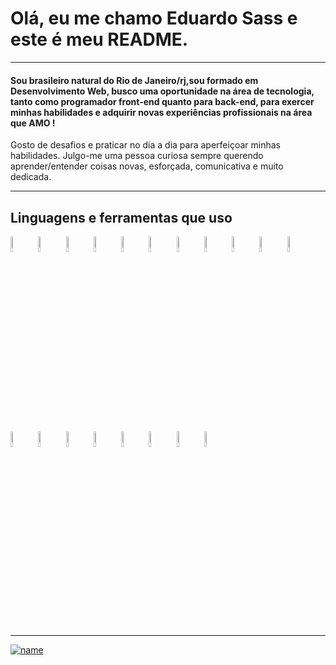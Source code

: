 # Olá, eu me chamo Eduardo Sass e este é meu README.

<hr>

#### Sou brasileiro natural do Rio de Janeiro/rj,sou formado em Desenvolvimento Web, busco uma oportunidade na área de tecnologia, tanto como programador front-end quanto para back-end, para exercer minhas habilidades e adquirir novas experiências profissionais na área que AMO ! 
Gosto de desafios e praticar no dia a dia para aperfeiçoar minhas habilidades.
Julgo-me uma pessoa curiosa sempre querendo aprender/entender coisas novas, esforçada, comunicativa e muito dedicada.
<hr>

## **Linguagens e ferramentas que uso**

<img src="https://user-images.githubusercontent.com/76856631/180730869-1973e8e7-059d-4fb1-9cfe-3c8f8729e33c.png" width=8% 
src="https://user-images.githubusercontent.com/76856631/180730929-205309c1-edb8-45dc-a9d1-7e5c060856b1.png" width=8%/>
<img src="https://user-images.githubusercontent.com/76856631/180730929-205309c1-edb8-45dc-a9d1-7e5c060856b1.png" width=8% />
<img src="https://user-images.githubusercontent.com/76856631/180730961-dbf5a1b7-e41f-4cdf-90bd-b9b15335b505.png" width=8% />
<img src="https://user-images.githubusercontent.com/76856631/180734814-73c2d816-a9a8-4071-a2ab-fc6b505bee67.png" width=8% />
<img src="https://user-images.githubusercontent.com/76856631/180731008-f476d928-efe9-427c-afde-13e8014966b3.png" width=8% />
<img src="https://user-images.githubusercontent.com/76856631/180731033-adf52ef1-f0aa-4964-b253-c9c13c4316ef.png" width=8% />
<img src="https://user-images.githubusercontent.com/76856631/180731097-bb9e6e94-638c-4ef7-ab8c-1114ad51594a.png" width=8% />
<img src="https://user-images.githubusercontent.com/76856631/180731150-fce7a184-4718-4fdb-9108-63c16129bb73.png" width=8% />
<img src="https://user-images.githubusercontent.com/76856631/180731383-d46e27d4-ca74-462b-b593-8adf55ce32df.png" width=8% />
<img src="https://user-images.githubusercontent.com/76856631/180731414-13901f99-4dfa-4b3e-85c4-b55c4dd7c229.png" width=8% />
<img src="https://user-images.githubusercontent.com/76856631/180731437-d18dc041-39ec-45af-98f3-46be9900c1bd.png" width=8% />
<img src="https://user-images.githubusercontent.com/76856631/180731503-ac123a64-59fe-4457-9a8c-2ef2421acf3b.png" width=8% />
<img src="https://user-images.githubusercontent.com/76856631/180731516-6c1c134b-c556-4d96-9854-b0d86281ba46.png" width=8% />
<img src="https://user-images.githubusercontent.com/76856631/180731533-65967e36-6bad-4082-ba37-a84f975b5ef2.png" width=8% />
<img src="https://user-images.githubusercontent.com/76856631/180731557-35eb6a81-a021-4555-9a8c-aa978e3cca7d.png" width=8% />
<img src="https://user-images.githubusercontent.com/76856631/180731575-3875e610-0e0d-4a19-8181-80c5a4b469b0.png" width=8% />
<img src="https://user-images.githubusercontent.com/76856631/180731605-d3326127-3044-40b2-8cc5-e240d63b38a4.png" width=8% />
<img src="https://user-images.githubusercontent.com/76856631/180731624-a1f1c334-d7bf-4e1b-9d20-9cfe9a6d04dc.png" width=8% />
<img src="https://user-images.githubusercontent.com/76856631/180735311-02565e94-c335-4be9-9b03-4a9fac89de34.png" width=8% />

<hr>

[![name](https://user-images.githubusercontent.com/76856631/180735649-6cbf4959-0c35-4063-95fe-06300a58d0c3.png)](https://www.linkedin.com/in/eduardosass/)

